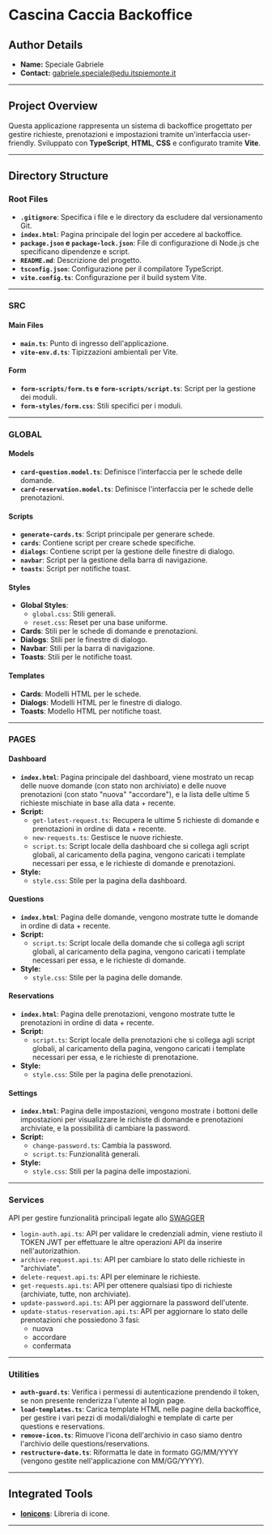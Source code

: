 # Cascina Caccia Backoffice

## Author Details

- **Name:** Speciale Gabriele   
- **Contact:** gabriele.speciale@edu.itspiemonte.it  

---

## Project Overview

Questa applicazione rappresenta un sistema di backoffice progettato per gestire richieste, prenotazioni e impostazioni tramite un'interfaccia user-friendly. Sviluppato con **TypeScript**, **HTML**, **CSS** e configurato tramite **Vite**.

---

## Directory Structure

### **Root Files**

- **`.gitignore`**: Specifica i file e le directory da escludere dal versionamento Git.  
- **`index.html`**: Pagina principale del login per accedere al backoffice.  
- **`package.json` e `package-lock.json`**: File di configurazione di Node.js che specificano dipendenze e script.  
- **`README.md`**: Descrizione del progetto.  
- **`tsconfig.json`**: Configurazione per il compilatore TypeScript.  
- **`vite.config.ts`**: Configurazione per il build system Vite.  

---

### **SRC**

#### **Main Files**
- **`main.ts`**: Punto di ingresso dell'applicazione.  
- **`vite-env.d.ts`**: Tipizzazioni ambientali per Vite.  

#### **Form**
- **`form-scripts/form.ts` e `form-scripts/script.ts`**: Script per la gestione dei moduli.  
- **`form-styles/form.css`**: Stili specifici per i moduli.  

---

### **GLOBAL**

#### **Models**
- **`card-question.model.ts`**: Definisce l'interfaccia per le schede delle domande.  
- **`card-reservation.model.ts`**: Definisce l'interfaccia per le schede delle prenotazioni.  

#### **Scripts**
- **`generate-cards.ts`**: Script principale per generare schede.  
- **`cards`**: Contiene script per creare schede specifiche.  
- **`dialogs`**: Contiene script per la gestione delle finestre di dialogo.  
- **`navbar`**: Script per la gestione della barra di navigazione.  
- **`toasts`**: Script per notifiche toast.  

#### **Styles**
- **Global Styles**:  
  - `global.css`: Stili generali.  
  - `reset.css`: Reset per una base uniforme.  
- **Cards**: Stili per le schede di domande e prenotazioni.  
- **Dialogs**: Stili per le finestre di dialogo.  
- **Navbar**: Stili per la barra di navigazione.  
- **Toasts**: Stili per le notifiche toast.  

#### **Templates**
- **Cards**: Modelli HTML per le schede.  
- **Dialogs**: Modelli HTML per le finestre di dialogo.  
- **Toasts**: Modello HTML per notifiche toast.  

---

### **PAGES**

#### **Dashboard**
- **`index.html`**: Pagina principale del dashboard, viene mostrato un recap delle nuove domande (con stato non archiviato) e delle nuove prenotazioni (con stato "nuova" "accordare"), e la lista delle ultime 5 richieste mischiate in base alla data + recente.  
- **Script:**  
  - `get-latest-request.ts`: Recupera le ultime 5 richieste di domande e prenotazioni in ordine di data + recente.  
  - `new-requests.ts`: Gestisce le nuove richieste.  
  - `script.ts`: Script locale della dashboard che si collega agli script globali, al caricamento della pagina, vengono caricati i template necessari per essa, e le richieste di domande e prenotazioni.
- **Style:**  
  - `style.css`: Stile per la pagina della dashboard.  

#### **Questions**
- **`index.html`**: Pagina delle domande, vengono mostrate tutte le domande in ordine di data + recente.  
- **Script:**  
  - `script.ts`: Script locale della domande che si collega agli script globali, al caricamento della pagina, vengono caricati i template necessari per essa, e le richieste di domande.
- **Style:**  
  - `style.css`: Stile per la pagina delle domande.  

#### **Reservations**
- **`index.html`**: Pagina delle prenotazioni, vengono mostrate tutte le prenotazioni in ordine di data + recente.  
- **Script:**  
  - `script.ts`: Script locale della prenotazioni che si collega agli script globali, al caricamento della pagina, vengono caricati i template necessari per essa, e le richieste di prenotazione.
- **Style:**  
  - `style.css`: Stile per la pagina delle prenotazioni.  

#### **Settings**
- **`index.html`**: Pagina delle impostazioni, vengono mostrate i bottoni delle impostazioni per visualizzare le richiste di domande e prenotazioni archiviate, e la possibilità di cambiare la password.
- **Script:**  
  - `change-password.ts`: Cambia la password.  
  - `script.ts`: Funzionalità generali.  
- **Style:**  
  - `style.css`: Stili per la pagina delle impostazioni.  

---

### **Services**

API per gestire funzionalità principali legate allo [SWAGGER](http://localhost:8080/swagger-ui/index.html#/reservation-rest/updateReservation) 
- `login-auth.api.ts`: API per validare le credenziali admin, viene restiuto il TOKEN JWT per effettuare le altre operazioni API da inserire nell'autorizathion.  
- `archive-request.api.ts`: API per cambiare lo stato delle richieste in "archiviate".  
- `delete-request.api.ts`: API per eleminare le richieste.  
- `get-requests.api.ts`: API per ottenere qualsiasi tipo di richieste (archiviate, tutte, non archiviate).  
- `update-password.api.ts`: API per aggiornare la password dell'utente.  
- `update-status-reservation.api.ts`: API per aggiornare lo stato delle prenotazioni che possiedono 3 fasi:
  - nuova
  - accordare
  - confermata  

---

### **Utilities**

- **`auth-guard.ts`**: Verifica i permessi di autenticazione prendendo il token, se non presente renderizza l'utente al login page.  
- **`load-templates.ts`**: Carica template HTML nelle pagine della backoffice, per gestire i vari pezzi di modali/dialoghi e template di carte per questions e reservations.  
- **`remove-icon.ts`**: Rimuove l'icona dell'archivio in caso siamo dentro l'archivio delle questions/reservations.  
- **`restructure-date.ts`**: Riformatta le date in formato GG/MM/YYYY (vengono gestite nell'applicazione con MM/GG/YYYY).  

---

## Integrated Tools

- **[Ionicons](https://ionic.io/ionicons)**: Libreria di icone.  

---
